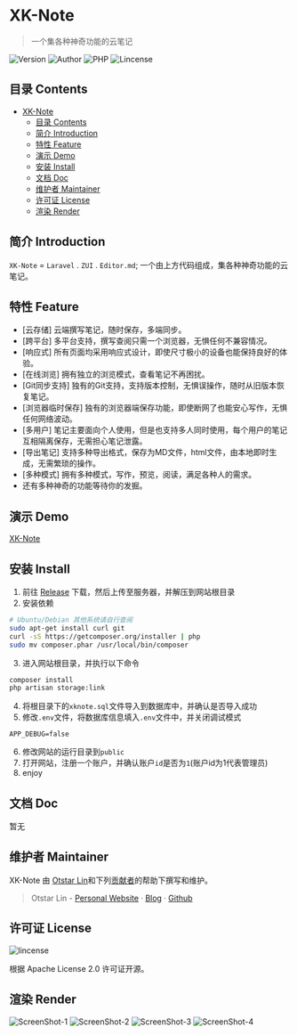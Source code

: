 # XK-Note

> 一个集各种神奇功能的云笔记

![Version](https://img.shields.io/github/release/syfxlin/xknote.svg?label=Version&style=flat-square) ![Author](https://img.shields.io/badge/Author-Otstar%20Lin-blue.svg?style=flat-square) ![PHP](https://img.shields.io/badge/php-5.6%2B-green.svg?style=flat-square) ![Lincense](https://img.shields.io/github/license/syfxlin/xknote.svg?style=flat)

## 目录 Contents
- [XK-Note](#xk-note)
  - [目录 Contents](#%E7%9B%AE%E5%BD%95-contents)
  - [简介 Introduction](#%E7%AE%80%E4%BB%8B-introduction)
  - [特性 Feature](#%E7%89%B9%E6%80%A7-feature)
  - [演示 Demo](#%E6%BC%94%E7%A4%BA-demo)
  - [安装 Install](#%E5%AE%89%E8%A3%85-install)
  - [文档 Doc](#%E6%96%87%E6%A1%A3-doc)
  - [维护者 Maintainer](#%E7%BB%B4%E6%8A%A4%E8%80%85-maintainer)
  - [许可证 License](#%E8%AE%B8%E5%8F%AF%E8%AF%81-license)
  - [渲染 Render](#%E6%B8%B2%E6%9F%93-render)

## 简介 Introduction

`XK-Note` = `Laravel` . `ZUI` . `Editor.md`;
一个由上方代码组成，集各种神奇功能的云笔记。

## 特性 Feature

- [云存储] 云端撰写笔记，随时保存，多端同步。
- [跨平台] 多平台支持，撰写查阅只需一个浏览器，无惧任何不兼容情况。
- [响应式] 所有页面均采用响应式设计，即使尺寸极小的设备也能保持良好的体验。
- [在线浏览] 拥有独立的浏览模式，查看笔记不再困扰。
- [Git同步支持] 独有的Git支持，支持版本控制，无惧误操作，随时从旧版本恢复笔记。
- [浏览器临时保存] 独有的浏览器端保存功能，即使断网了也能安心写作，无惧任何网络波动。
- [多用户] 笔记主要面向个人使用，但是也支持多人同时使用，每个用户的笔记互相隔离保存，无需担心笔记泄露。
- [导出笔记] 支持多种导出格式，保存为MD文件，html文件，由本地即时生成，无需繁琐的操作。
- [多种模式] 拥有多种模式，写作，预览，阅读，满足各种人的需求。
- 还有多种神奇的功能等待你的发掘。

## 演示 Demo

[XK-Note](https://note.ixk.me)

## 安装 Install

1. 前往 [Release](https://github.com/syfxlin/xknote/releases) 下载，然后上传至服务器，并解压到网站根目录
2. 安装依赖
```bash
# Ubuntu/Debian 其他系统请自行查阅
sudo apt-get install curl git
curl -sS https://getcomposer.org/installer | php
sudo mv composer.phar /usr/local/bin/composer
```
3. 进入网站根目录，并执行以下命令
```bash
composer install
php artisan storage:link
```
4. 将根目录下的`xknote.sql`文件导入到数据库中，并确认是否导入成功
5. 修改`.env`文件，将数据库信息填入`.env`文件中，并关闭调试模式
```
APP_DEBUG=false
```
6. 修改网站的运行目录到`public`
7. 打开网站，注册一个账户，并确认账户`id`是否为`1`(账户id为1代表管理员)
8. enjoy

## 文档 Doc

暂无

## 维护者 Maintainer

XK-Note 由 [Otstar Lin](https://ixk.me/)和下列[贡献者](https://github.com/syfxlin/xknote/graphs/contributors)的帮助下撰写和维护。

> Otstar Lin - [Personal Website](https://ixk.me/) · [Blog](https://blog.ixk.me/) · [Github](https://github.com/syfxlin)

## 许可证 License

![lincense](https://img.shields.io/github/license/syfxlin/xknote.svg?style=flat-square)

根据 Apache License 2.0 许可证开源。

## 渲染 Render

![ScreenShot-1](https://raw.githubusercontent.com/syfxlin/xknote/master/screenshot-1.png)
![ScreenShot-2](https://raw.githubusercontent.com/syfxlin/xknote/master/screenshot-2.png)
![ScreenShot-3](https://raw.githubusercontent.com/syfxlin/xknote/master/screenshot-3.png)
![ScreenShot-4](https://raw.githubusercontent.com/syfxlin/xknote/master/screenshot-4.png)
